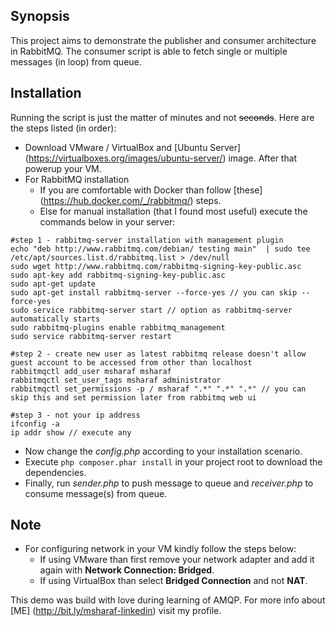 ## Synopsis

This project aims to demonstrate the publisher and consumer architecture in RabbitMQ. The consumer script is able to fetch single or multiple messages (in loop) from queue.

## Installation

Running the script is just the matter of minutes and not ~~seconds~~. Here are the steps listed (in order):
* Download VMware / VirtualBox and [Ubuntu Server] (https://virtualboxes.org/images/ubuntu-server/) image. After that powerup your VM.
* For RabbitMQ installation
  * If you are comfortable with Docker than follow [these] (https://hub.docker.com/_/rabbitmq/) steps.
  * Else for manual installation (that I found most useful) execute the commands below in your server:
```
#step 1 - rabbitmq-server installation with management plugin
echo "deb http://www.rabbitmq.com/debian/ testing main"  | sudo tee  /etc/apt/sources.list.d/rabbitmq.list > /dev/null
sudo wget http://www.rabbitmq.com/rabbitmq-signing-key-public.asc
sudo apt-key add rabbitmq-signing-key-public.asc
sudo apt-get update
sudo apt-get install rabbitmq-server --force-yes // you can skip --force-yes
sudo service rabbitmq-server start // option as rabbitmq-server automatically starts
sudo rabbitmq-plugins enable rabbitmq_management
sudo service rabbitmq-server restart

#step 2 - create new user as latest rabbitmq release doesn't allow guest account to be accessed from other than localhost
rabbitmqctl add_user msharaf msharaf
rabbitmqctl set_user_tags msharaf administrator
rabbitmqctl set_permissions -p / msharaf ".*" ".*" ".*" // you can skip this and set permission later from rabbitmq web ui

#step 3 - not your ip address
ifconfig -a
ip addr show // execute any
```

* Now change the *config.php* according to your installation scenario.
* Execute `php composer.phar install` in your project root to download the dependencies.
* Finally, run *sender.php* to push message to queue and *receiver.php* to consume message(s) from queue.

## Note
* For configuring network in your VM kindly follow the steps below:
  * If using VMware than first remove your network adapter and add it again with **Network Connection: Bridged**.
  * If using VirtualBox than select **Bridged Connection** and not **NAT**.

This demo was build with love during learning of AMQP. For more info about [ME] (http://bit.ly/msharaf-linkedin) visit my profile.

